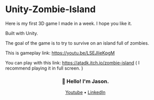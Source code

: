 # Unity-Zombie-Island

Here is my first 3D game I made in a week. I hope you like it.

Built with Unity.

The goal of the game is to try to survive on an island full of zombies.

This is gameplay link: https://youtu.be/LSEJIieKpgM

You can play with this link: https://atadk.itch.io/zombie-island ( I recommend playing it in full screen. )


<h3 align="center">👋 Hello! I'm Jason.</h3>

<p align="center">
  <a href="https://jasonet.co">Youtube</a> •
  <a href="https://twitter.com/JasonEtco">LinkedIn</a>
</p>
